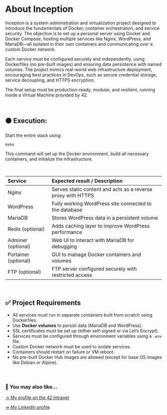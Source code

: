 # About Inception

Inception is a system administration and virtualization project designed to introduce the fundamentals of Docker, container orchestration, and service security. The objective is to set up a personal server using Docker and Docker Compose, hosting multiple services like Nginx, WordPress, and MariaDB—all isolated in their own containers and communicating over a custom Docker network.

Each service must be configured securely and independently, using Dockerfiles (no pre-built images) and ensuring data persistence with named volumes. The project mimics real-world web infrastructure deployment, encouraging best practices in DevOps, such as secure credential storage, service decoupling, and HTTPS encryption.

The final setup must be production-ready, modular, and resilient, running inside a Virtual Machine provided by 42.

<br>


## 🟠 Execution:

Start the entire stack using:
```
make
```

This command will set up the Docker environment, build all necessary containers, and initialize the infrastructure.


<br>

| Service        | Expected result / Description                          |
| :------------- | :----------------------------------------------------- |
| Nginx          | Serves static content and acts as a reverse proxy with HTTPS |
| WordPress      | Fully working WordPress site connected to the database |
| MariaDB        | Stores WordPress data in a persistent volume           |
| Redis (optional)   | Adds caching layer to improve WordPress performance |
| Adminer (optional) | Web UI to interact with MariaDB for debugging       |
| Portainer (optional) | GUI to manage Docker containers and volumes       |
| FTP (optional) | FTP server configured securely with restricted access   |

<br>

## ✅ Project Requirements

- All services must run in separate containers built from scratch using Dockerfiles.
- Use **Docker volumes** to persist data (MariaDB and WordPress).
- SSL certificates must be set up (either self-signed or via Let’s Encrypt).
- Services must be configured through environment variables using a `.env` file.
- Custom Docker network must be used to isolate services.
- Containers should restart on failure or VM reboot.
- No pre-built Docker Hub images are allowed (except for base OS images like Debian or Alpine).

<br>

##

### 🔄 You may also like...

[-> My profile on the 42 Intranet](https://profile.intra.42.fr/users/mgimon-c)

[-> My LinkedIn profile](https://www.linkedin.com/in/mgimon-c/)
